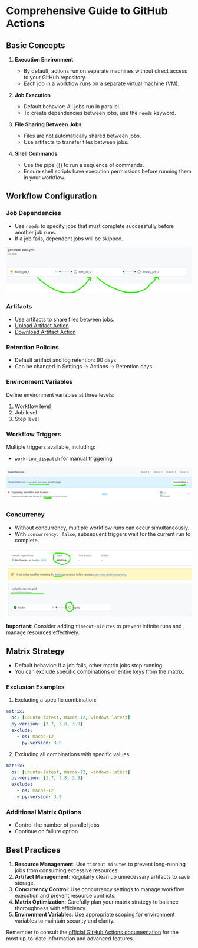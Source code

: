# Comprehensive Guide to GitHub Actions

## Basic Concepts

1. **Execution Environment**
   - By default, actions run on separate machines without direct access to your GitHub repository.
   - Each job in a workflow runs on a separate virtual machine (VM).

2. **Job Execution**
   - Default behavior: All jobs run in parallel.
   - To create dependencies between jobs, use the `needs` keyword.

3. **File Sharing Between Jobs**
   - Files are not automatically shared between jobs.
   - Use artifacts to transfer files between jobs.

4. **Shell Commands**
   - Use the pipe (`|`) to run a sequence of commands.
   - Ensure shell scripts have execution permissions before running them in your workflow.

## Workflow Configuration

### Job Dependencies
- Use `needs` to specify jobs that must complete successfully before another job runs.
- If a job fails, dependent jobs will be skipped.

![Job Sequence with 'needs'](images/sequence_jobs.png)

### Artifacts
- Use artifacts to share files between jobs.
- [Upload Artifact Action](https://github.com/marketplace/actions/upload-a-build-artifact)
- [Download Artifact Action](https://github.com/marketplace/actions/download-a-build-artifact)

### Retention Policies
- Default artifact and log retention: 90 days
- Can be changed in Settings -> Actions -> Retention days

### Environment Variables
Define environment variables at three levels:
1. Workflow level
2. Job level
3. Step level

### Workflow Triggers
Multiple triggers available, including:
- `workflow_dispatch` for manual triggering

![Workflow Dispatch Trigger](images/workflow_dispatch.png)

### Concurrency
- Without concurrency, multiple workflow runs can occur simultaneously.
- With `concurrency: false`, subsequent triggers wait for the current run to complete.

![Concurrency False](images/concurrencyFalse.png)

**Important**: Consider adding `timeout-minutes` to prevent infinite runs and manage resources effectively.

## Matrix Strategy

- Default behavior: If a job fails, other matrix jobs stop running.
- You can exclude specific combinations or entire keys from the matrix.

### Exclusion Examples

1. Excluding a specific combination:
```yaml
matrix:
  os: [ubuntu-latest, macos-12, windows-latest]
  py-version: [3.7, 3.8, 3.9]
  exclude:
    - os: macos-12
      py-version: 3.9
```

2. Excluding all combinations with specific values:
```yaml
matrix:
  os: [ubuntu-latest, macos-12, windows-latest]
  py-version: [3.7, 3.8, 3.9]
  exclude:
    - os: macos-12
    - py-version: 3.9
```

### Additional Matrix Options
- Control the number of parallel jobs
- Continue on failure option

## Best Practices

1. **Resource Management**: Use `timeout-minutes` to prevent long-running jobs from consuming excessive resources.
2. **Artifact Management**: Regularly clean up unnecessary artifacts to save storage.
3. **Concurrency Control**: Use concurrency settings to manage workflow execution and prevent resource conflicts.
4. **Matrix Optimization**: Carefully plan your matrix strategy to balance thoroughness with efficiency.
5. **Environment Variables**: Use appropriate scoping for environment variables to maintain security and clarity.

Remember to consult the [official GitHub Actions documentation](https://docs.github.com/en/actions) for the most up-to-date information and advanced features.
